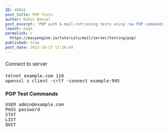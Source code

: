```yaml
---
ID: 48924
post_title: POP Tests
author: Rahul Bansal
post_excerpt: 'POP auth & mail-retrieving tests using raw POP commands over telnet and openssl.'
layout: page
permalink: >
  https://easyengine.io/tutorials/mail/server/testing/pop/
published: true
post_date: 2013-10-17 11:16:44
---
```

<h4><span style="font-size: 1.125em; line-height: 1.3333em; font-weight: 400;">Connect to server</span></h4>
<pre>telnet example.com 110
openssl s_client -crlf -connect example:995</pre>
<h3>POP Test Commands</h3>
<pre>USER admin@example.com
PASS password
STAT 
LIST
QUIT</pre>
&nbsp;